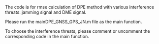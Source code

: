 The code is for rmse calculation of DPE method with various interference threats: jamming signal and DME signal.

Please run the mainDPE_GNSS_GPS_JN.m file as the main function. 

To choose the interference threats, please comment or uncomment the corresponding code in the main function.
